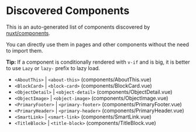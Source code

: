 # Discovered Components

This is an auto-generated list of components discovered by [nuxt/components](https://github.com/nuxt/components).

You can directly use them in pages and other components without the need to import them.

**Tip:** If a component is conditionally rendered with `v-if` and is big, it is better to use `Lazy` or `lazy-` prefix to lazy load.

- `<AboutThis>` | `<about-this>` (components/AboutThis.vue)
- `<BlockCard>` | `<block-card>` (components/BlockCard.vue)
- `<ObjectDetail>` | `<object-detail>` (components/ObjectDetail.vue)
- `<ObjectImage>` | `<object-image>` (components/ObjectImage.vue)
- `<PrimaryFooter>` | `<primary-footer>` (components/PrimaryFooter.vue)
- `<PrimaryHeader>` | `<primary-header>` (components/PrimaryHeader.vue)
- `<SmartLink>` | `<smart-link>` (components/SmartLink.vue)
- `<TitleBlock>` | `<title-block>` (components/TitleBlock.vue)
